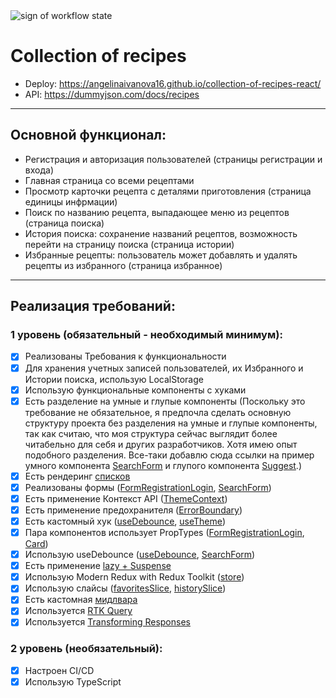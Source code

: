 <img src="https://github.com/angelinaivanova16/collection-of-recipes-react/actions/workflows/workflow.yml/badge.svg" alt="sign of workflow state">

# Collection of recipes

- Deploy: https://angelinaivanova16.github.io/collection-of-recipes-react/
- API: https://dummyjson.com/docs/recipes

---
## Основной функционал:
- Регистрация и авторизация пользователей (страницы регистрации и входа)
- Главная страница со всеми рецептами
- Просмотр карточки рецепта с деталями приготовления (страница единицы инфрмации)
- Поиск по названию рецепта, выпадающее меню из рецептов (страница поиска)
- История поиска: сохранение названий рецептов, возможность перейти на страницу поиска (страница истории)
- Избранные рецепты: пользователь может добавлять и удалять рецепты из избранного (страница избранное)
---
## Реализация требований:
### 1 уровень (обязательный - необходимый минимум):
- [x] Реализованы Требования к функциональности
- [x] Для хранения учетных записей пользователей, их Избранного и Истории поиска, использую LocalStorage
- [x] Использую функциональные компоненты c хуками
- [x] Есть разделение на умные и глупые компоненты (Поскольку это требование не обязательное, я предпочла сделать основную структуру проекта без разделения на умные и глупые компоненты, так как считаю, что моя структура сейчас выглядит более читабельно для себя и других разработчиков. Хотя имею опыт подобного разделения. Все-таки добавлю сюда ссылки на пример умного компонента [SearchForm](https://github.com/angelinaivanova16/collection-of-recipes-react/blob/main/src/componets/search/SearchForm.tsx) и глупого компонента  [Suggest](https://github.com/angelinaivanova16/collection-of-recipes-react/blob/main/src/componets/search/Suggest.tsx).)
- [x] Есть рендеринг [списков](https://github.com/angelinaivanova16/collection-of-recipes-react/blob/main/src/componets/cards/CardsList.tsx)
- [x] Реализованы формы ([FormRegistrationLogin](https://github.com/angelinaivanova16/collection-of-recipes-react/blob/main/src/componets/login/FormRegistrationLogin.jsx), [SearchForm](https://github.com/angelinaivanova16/collection-of-recipes-react/blob/main/src/componets/search/SearchForm.tsx))
- [x] Есть применение Контекст API ([ThemeContext](https://github.com/angelinaivanova16/collection-of-recipes-react/blob/main/src/context/ThemeContext.tsx))
- [x] Есть применение предохранителя ([ErrorBoundary](https://github.com/angelinaivanova16/collection-of-recipes-react/blob/main/src/componets/common/errorBoundary.jsx))
- [x] Есть кастомный хук ([useDebounce](https://github.com/angelinaivanova16/collection-of-recipes-react/blob/main/src/hooks/hooks.ts), [useTheme](https://github.com/angelinaivanova16/collection-of-recipes-react/blob/main/src/context/ThemeContext.tsx))
- [x] Пара компонентов использует PropTypes ([FormRegistrationLogin](https://github.com/angelinaivanova16/collection-of-recipes-react/blob/main/src/componets/login/FormRegistrationLogin.jsx), [Card](https://github.com/angelinaivanova16/collection-of-recipes-react/blob/main/src/componets/cards/Card.tsx))
- [x] Использую useDebounce ([useDebounce](https://github.com/angelinaivanova16/collection-of-recipes-react/blob/main/src/hooks/hooks.ts), [SearchForm](https://github.com/angelinaivanova16/collection-of-recipes-react/blob/main/src/componets/search/SearchForm.tsx))
- [x] Есть применение [lazy + Suspense](https://github.com/angelinaivanova16/collection-of-recipes-react/blob/main/src/App.tsx)
- [x] Использую Modern Redux with Redux Toolkit ([store](https://github.com/angelinaivanova16/collection-of-recipes-react/blob/main/src/redux/store.ts))
- [x] Использую слайсы ([favoritesSlice](https://github.com/angelinaivanova16/collection-of-recipes-react/blob/main/src/redux/favorites-reducer.ts), [historySlice](https://github.com/angelinaivanova16/collection-of-recipes-react/blob/main/src/redux/history-reducer.ts))
- [x] Есть кастомная [мидлвара](https://github.com/angelinaivanova16/collection-of-recipes-react/blob/main/src/redux/middleware.js)
- [x] Используется [RTK Query](https://github.com/angelinaivanova16/collection-of-recipes-react/blob/main/src/api/recipesApi.ts)
- [x] Используется [Transforming Responses](https://github.com/angelinaivanova16/collection-of-recipes-react/blob/main/src/api/recipesApi.ts)

### 2 уровень (необязательный):
- [x] Настроен CI/CD
- [x] Использую TypeScript

